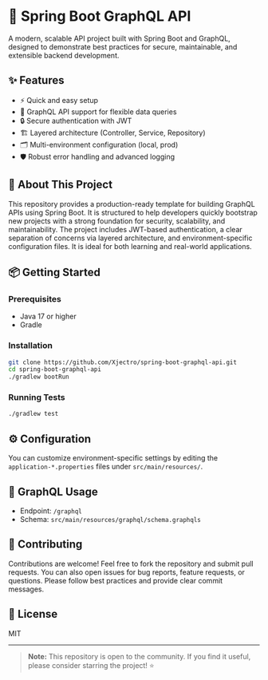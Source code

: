 # 🚀 Spring Boot GraphQL API

A modern, scalable API project built with Spring Boot and GraphQL, designed to demonstrate best practices for secure, maintainable, and extensible backend development.

## ✨ Features
- ⚡ Quick and easy setup
- 🔗 GraphQL API support for flexible data queries
- 🔒 Secure authentication with JWT
- 🏗️ Layered architecture (Controller, Service, Repository)
- 🗂️ Multi-environment configuration (local, prod)
- 🛡️ Robust error handling and advanced logging

## 📖 About This Project
This repository provides a production-ready template for building GraphQL APIs using Spring Boot. It is structured to help developers quickly bootstrap new projects with a strong foundation for security, scalability, and maintainability. The project includes JWT-based authentication, a clear separation of concerns via layered architecture, and environment-specific configuration files. It is ideal for both learning and real-world applications.

## 📦 Getting Started

### Prerequisites
- Java 17 or higher
- Gradle

### Installation

```bash
git clone https://github.com/Xjectro/spring-boot-graphql-api.git
cd spring-boot-graphql-api
./gradlew bootRun
```

### Running Tests

```bash
./gradlew test
```

## ⚙️ Configuration
You can customize environment-specific settings by editing the `application-*.properties` files under `src/main/resources/`.

## 🧩 GraphQL Usage
- Endpoint: `/graphql`
- Schema: `src/main/resources/graphql/schema.graphqls`

## 🤝 Contributing
Contributions are welcome! Feel free to fork the repository and submit pull requests. You can also open issues for bug reports, feature requests, or questions. Please follow best practices and provide clear commit messages.

## 📄 License
MIT

---

> **Note:** This repository is open to the community. If you find it useful, please consider starring the project! ⭐
